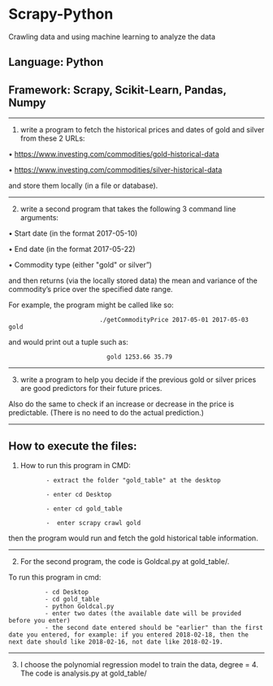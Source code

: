# Scrapy-Python
Crawling data and using machine learning to analyze the data

Language: Python
---------------------------
Framework: Scrapy, Scikit-Learn, Pandas, Numpy
-------




---------------------------------------------------------------------------------------------------------------------------
1. write a program to fetch the historical prices and dates of gold and silver from these 2 URLs:

•            https://www.investing.com/commodities/gold-historical-data

•            https://www.investing.com/commodities/silver-historical-data

and store them locally (in a file or database).



 
 
 ---------------------------------------------------------------------------------------------------------------------------

2. write a second program that takes the following 3 command line arguments:

•            Start date (in the format 2017-05-10)

•            End date (in the format 2017-05-22)

•            Commodity type (either "gold" or silver”)


and then returns (via the locally stored data) the mean and variance of the commodity’s price over the specified date range.

For example, the program might be called like so:

                             ./getCommodityPrice 2017-05-01 2017-05-03 gold

and would print out a tuple such as:

                               gold 1253.66 35.79

 


-----------------------------------------------------------------------------------------------------------------------
3. write a program to help you decide if the previous gold or silver prices are good predictors for their future prices.

Also do the same to check if an increase or decrease in the price is predictable. (There is no need to do the actual prediction.)





-----------------------------------------------------------------------------------------------------------------------
How to execute the files:
----------------

1. How to run this program in CMD:

              - extract the folder "gold_table" at the desktop
   
              - enter cd Desktop
   
              - enter cd gold_table
   
              -  enter scrapy crawl gold
   
then the program would run and fetch the gold historical table information.



----------------------------------------------
2.  For the second program, the code is Goldcal.py at gold_table/.

To run this program in cmd:

              - cd Desktop
              - cd gold_table
              - python Goldcal.py
              - enter two dates (the available date will be provided before you enter)
              - the second date entered should be "earlier" than the first date you entered, for example: if you entered 2018-02-18, then the next date should like 2018-02-16, not date like 2018-02-19.
 
 
 
 ---------------------------------------------
 3. I choose the polynomial regression model to train the data, degree = 4.
 The code is analysis.py at gold_table/



